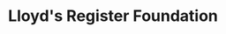 ---
layout: page
title: Lloyd's Register Foundation
description: 
img: https://www.lrfoundation.org.uk/492ce8/globalassets/_shared-images/lrf-logo-fushia.svg
redirect: https://www.lrfoundation.org.uk/
importance: 9
category: 
---